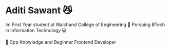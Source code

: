 # Aditi Sawant 😼

Im First Year student at Walchand College of Engineering 
📘 Pursuing BTech in Information Technology 💻<br>

🌷 Cpp Knowledge and Beginner Frontend Developer<br>
